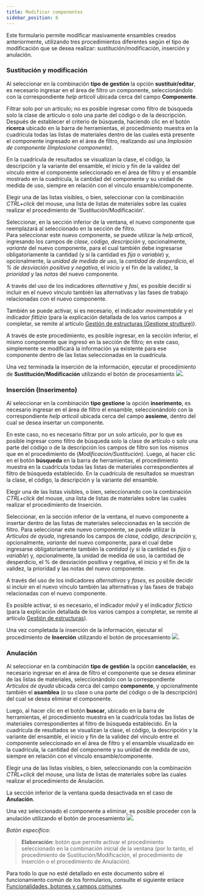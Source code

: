 ```yaml
---
title: Modificar componentes 
sidebar_position: 6
---
```


Este formulario permite modificar masivamente ensambles creados anteriormente, utilizando tres procedimientos diferentes según el tipo de modificación que se desea realizar: sustitución/modificación, inserción y anulación.

### Sustitución y modificación

Al seleccionar en la combinación **tipo de gestión** la opción **sustituir/editar**, es necesario ingresar en el área de filtro un componente, seleccionándolo con la correspondiente *help articoli* ubicada cerca del campo **Componente**.

Filtrar solo por un artículo; no es posible ingresar como filtro de búsqueda solo la clase de artículo o solo una parte del código o de la descripción.  
Después de establecer el criterio de búsqueda, haciendo clic en el botón **ricerca** ubicado en la barra de herramientas, el procedimiento muestra en la cuadrícula todas las listas de materiales dentro de las cuales está presente el componente ingresado en el área de filtro, realizando así una *Implosión de componente (Implosione componente)*.

En la cuadrícula de resultados se visualizan la clase, el código, la descripción y la variante del ensamble, el inicio y fin de la validez del vínculo entre el componente seleccionado en el área de filtro y el ensamble mostrado en la cuadrícula, la cantidad del componente y su unidad de medida de uso, siempre en relación con el vínculo ensamble/componente.

Elegir una de las listas visibles, o bien, seleccionar con la combinación *CTRL+click* del mouse, una lista de listas de materiales sobre las cuales realizar el procedimiento de 'Sustitución/Modificación'.

Seleccionar, en la sección inferior de la ventana, el nuevo componente que reemplazará al seleccionado en la sección de filtro.  
Para seleccionar este nuevo componente, se puede utilizar la *help articoli*, ingresando los campos de *clase, código, descripción* y, opcionalmente, *variante* del nuevo componente, para el cual también debe ingresarse obligatoriamente la cantidad (y si la cantidad es *fija* o *variable*) y, opcionalmente, la *unidad de medida de uso*, la *cantidad de desperdicio*, el *% de desviación positiva y negativa*, el inicio y el fin de la validez, la *prioridad* y las *notas* del nuevo componente.

A través del uso de los indicadores *alternative* y *fasi*, es posible decidir si incluir en el nuevo vínculo también las alternativas y las fases de trabajo relacionadas con el nuevo componente.

También se puede activar, si es necesario, el indicador *movimentabile* y el indicador *fittizio* (para la explicación detallada de los varios campos a completar, se remite al artículo [Gestión de estructuras (Gestione strutture)](/docs/erp-home/registers/production/bill-of-materials/assemblies/structure-management)).

A través de este procedimiento, es posible ingresar, en la sección inferior, el mismo componente que ingresó en la sección de filtro; en este caso, simplemente se modificará la información ya existente para ese componente dentro de las listas seleccionadas en la cuadrícula.

Una vez terminada la inserción de la información, ejecutar el procedimiento de **Sustitución/Modificación** utilizando el botón de procesamiento ![](/img/neutral/common/execute.png).

### Inserción (Inserimento)

Al seleccionar en la combinación **tipo gestione** la opción **inserimento**, es necesario ingresar en el área de filtro el ensamble, seleccionándolo con la correspondiente *help articoli* ubicada cerca del campo **assieme**, dentro del cual se desea insertar un componente.

En este caso, no es necesario filtrar por un solo artículo, por lo que es posible ingresar como filtro de búsqueda solo la clase de artículo o solo una parte del código o de la descripción los campos de filtro son los mismos que en el procedimiento de (*Modificación/Sustitución*). Luego, al hacer clic en el botón **búsqueda** en la barra de herramientas, el procedimiento muestra en la cuadrícula todas las listas de materiales correspondientes al filtro de búsqueda establecido. En la cuadrícula de resultados se muestran la clase, el código, la descripción y la variante del ensamble.

Elegir una de las listas visibles, o bien, seleccionando con la combinación *CTRL+click* del mouse, una lista de listas de materiales sobre las cuales realizar el procedimiento de Inserción.

Seleccionar, en la sección inferior de la ventana, el nuevo componente a insertar dentro de las listas de materiales seleccionadas en la sección de filtro. Para seleccionar este nuevo componente, se puede utilizar la *Artículos de ayuda*, ingresando los campos de *clase, código, descripción* y, opcionalmente, *variante* del nuevo componente, para el cual debe ingresarse obligatoriamente también la *cantidad* (y si la cantidad es *fija* o *variable*) y, opcionalmente, la unidad de medida de uso, la cantidad de desperdicio, el % de desviación positiva y negativa, el inicio y el fin de la validez, la prioridad y las notas del nuevo componente.

A través del uso de los indicadores *alternativas* y *fases*, es posible decidir si incluir en el nuevo vínculo también las alternativas y las fases de trabajo relacionadas con el nuevo componente.

Es posible activar, si es necesario, el indicador *móvil* y el indicador *ficticio* (para la explicación detallada de los varios campos a completar, se remite al artículo [Gestión de estructuras](/docs/erp-home/registers/production/bill-of-materials/assemblies/structure-management)).

Una vez completada la inserción de la información, ejecutar el procedimiento de **Inserción** utilizando el botón de procesamiento ![](/img/neutral/common/execute.png).

### Anulación 

Al seleccionar en la combinación **tipo de gestión** la opción **cancelación**, es necesario ingresar en el área de filtro el componente que se desea eliminar de las listas de materiales, seleccionándolo con la correspondiente *Artículos de ayuda* ubicada cerca del campo **componente**, y opcionalmente también el **asamblea** (o su clase o una parte del código o de la descripción) del cual se desea eliminar el componente.

Luego, al hacer clic en el botón **buscar**, ubicado en la barra de herramientas, el procedimiento muestra en la cuadrícula todas las listas de materiales correspondientes al filtro de búsqueda establecido. En la cuadrícula de resultados se visualizan la clase, el código, la descripción y la variante del ensamble, el inicio y fin de la validez del vínculo entre el componente seleccionado en el área de filtro y el ensamble visualizado en la cuadrícula, la cantidad del componente y su unidad de medida de uso, siempre en relación con el vínculo ensamble/componente.

Elegir una de las listas visibles, o bien, seleccionando con la combinación *CTRL+click* del mouse, una lista de listas de materiales sobre las cuales realizar el procedimiento de Anulación.

La sección inferior de la ventana queda desactivada en el caso de **Anulación**.

Una vez seleccionado el componente a eliminar, es posible proceder con la anulación utilizando el botón de procesamiento ![](/img/neutral/common/execute.png).

*Botón específico*:

> **Elaboración**: botón que permite activar el procedimiento seleccionado en la combinación inicial de la ventana (por lo tanto, el procedimiento de Sustitución/Modificación, el procedimiento de Inserción o el procedimiento de Anulación).

Para todo lo que no esté detallado en este documento sobre el funcionamiento común de los formularios, consulte el siguiente enlace [Funcionalidades, botones y campos comunes](/docs/guide/common).